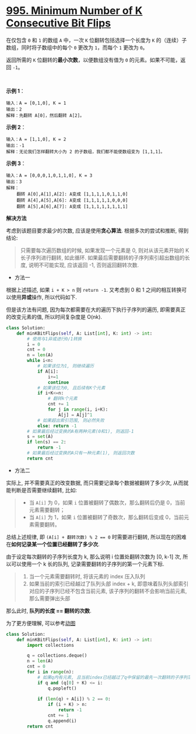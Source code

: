 # [995. Minimum Number of K Consecutive Bit Flips](https://leetcode.com/problems/minimum-number-of-k-consecutive-bit-flips/)

在仅包含 `0` 和 `1` 的数组 `A` 中，一次 `K` 位翻转包括选择一个长度为 `K` 的（连续）子数组，同时将子数组中的每个 `0` 更改为 `1`，而每个 `1` 更改为 `0`。

返回所需的 `K` 位翻转的**最小次数**，以便数组没有值为 `0` 的元素。如果不可能，返回 `-1`。

 

**示例 1**：
```
输入：A = [0,1,0], K = 1
输出：2
解释：先翻转 A[0]，然后翻转 A[2]。
```

**示例 2**：
```
输入：A = [1,1,0], K = 2
输出：-1
解释：无论我们怎样翻转大小为 2 的子数组，我们都不能使数组变为 [1,1,1]。
```

**示例 3**：
```
输入：A = [0,0,0,1,0,1,1,0], K = 3
输出：3
解释：
    翻转 A[0],A[1],A[2]: A变成 [1,1,1,1,0,1,1,0]
    翻转 A[4],A[5],A[6]: A变成 [1,1,1,1,1,0,0,0]
    翻转 A[5],A[6],A[7]: A变成 [1,1,1,1,1,1,1,1]
```

**解决方法**

考虑到该题目要求最少的次数, 应该是使用**贪心算法**. 根据多次的尝试和推断, 得到结论:
> 只需要每次遍历数组的时候, 如果发现一个元素是 0, 则对从该元素开始的 K 长子序列进行翻转, 如此循环. 如果最后需要翻转的子序列索引超出数组的长度, 说明不可能实现, 应该返回 -1, 否则返回翻转次数.

* 方法一

根据上述描述, 如果 `i + K > n` 则 `return -1`. 又考虑到 0 和 1 之间的相互转换可以使用**异或**操作, 所以代码如下.

但是该方法有问题, 因为每次都需要在大的遍历下执行子序列的遍历, 即需要真正的改变元素的值, 所以时间复杂度是 O(nk).

```py
class Solution:
    def minKBitFlips(self, A: List[int], K: int) -> int:
        # 使用与1异或进行0/1转换
        i = 0
        cnt = 0
        n = len(A)
        while i<n:
            # 如果该位为1, 则继续遍历
            if A[i]:
                i+=1
                continue
            # 如果该位为0, 且后续有K个元素
            if i+K<=n:
                # 翻转k个元素
                cnt += 1
                for j in range(i, i+K):
                    A[j] = A[j]^1
            # 如果超出索引范围, 则必然失败
            else: return -1
        # 如果最后经过变换的A有两种元素(0和1), 则返回-1
        s = set(A)
        if len(s) == 2:
            return -1
        # 如果最后经过变换的A只有一种元素(1), 则返回次数
        return cnt
```

* 方法二

实际上, 并不需要真正的改变数据, 而只需要记录每个数据被翻转了多少次, 从而就能判断是否需要继续翻转, 比如:

> * 当 `A[i]` 为 0，如果 `i` 位置被翻转了偶数次，那么翻转后仍是 0，当前元素需要翻转；
> * 当 `A[i]` 为 1，如果 `i` 位置被翻转了奇数次，那么翻转后变成 0，当前元素需要翻转。

总结上述规律, 即 `(A[i] + 翻转次数) % 2 == 0` 时需要进行翻转, 所以现在的困难在**如何记录某一个位置已经翻转了多少次**.

由于设定每次翻转的子序列长度为 k, 那么说明 i 位置处翻转次数为 [0, k-1] 次, 所以可以使用一个 k 长的队列, 记录需要翻转的子序列的第一个元素下标. 

> 1. 当一个元素需要翻转时, 将该元素的 index 压入队列
> 2. 如果当前的索引已经越过了队列头部 index + k, 即意味着队列头部索引对应的子序列已经不包含当前元素, 该子序列的翻转不会影响当前元素, 那么需要弹出头部
 
那么此时, **队列的长度 == 翻转的次数**.

为了更方便理解, 可以参考[动图](https://leetcode-cn.com/problems/minimum-number-of-k-consecutive-bit-flips/solution/hua-dong-chuang-kou-shi-ben-ti-zui-rong-z403l/)

```py
class Solution:
    def minKBitFlips(self, A: List[int], K: int) -> int:
        import collections

        q = collections.deque()
        n = len(A)
        cnt = 0
        for i in range(n):
            # 如果q内有元素, 且当前index已经越过了q中保留的最先一次翻转的子序列范围时
            if q and (q[0] + K) <= i:
                q.popleft()
            
            if (len(q) + A[i]) % 2 == 0:
                if (i + K) > n:
                    return -1
                cnt += 1
                q.append(i)
        return cnt
```